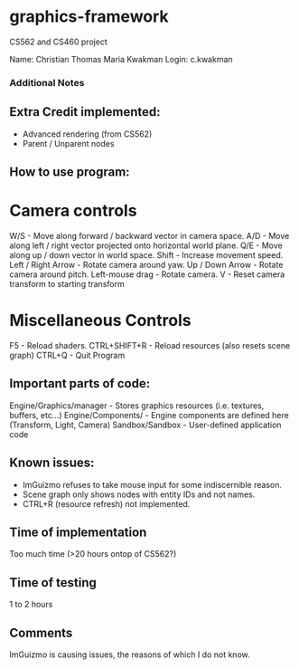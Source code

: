 # graphics-framework
 CS562 and CS460 project

Name: Christian Thomas Maria Kwakman
Login: c.kwakman

### Additional Notes

## Extra Credit implemented:
- Advanced rendering (from CS562)
- Parent / Unparent nodes

## How to use program:

# Camera controls

W/S - Move along forward / backward vector in camera space.
A/D - Move along left / right vector projected onto horizontal world plane.
Q/E - Move along up / down vector in world space.
Shift - Increase movement speed.
Left / Right Arrow  - Rotate camera around yaw.
Up / Down Arrow - Rotate camera around pitch.
Left-mouse drag - Rotate camera.
V - Reset camera transform to starting transform

# Miscellaneous Controls

F5 - Reload shaders.
CTRL+SHIFT+R - Reload resources (also resets scene graph)
CTRL+Q - Quit Program

## Important parts of code:

Engine/Graphics/manager - Stores graphics resources (i.e. textures, buffers, etc...)
Engine/Components/		- Engine components are defined here (Transform, Light, Camera)
Sandbox/Sandbox			- User-defined application code

## Known issues:

- ImGuizmo refuses to take mouse input for some indiscernible reason.
- Scene graph only shows nodes with entity IDs and not names.
- CTRL+R (resource refresh) not implemented.

## Time of implementation
Too much time (>20 hours ontop of CS562?)

## Time of testing
1 to 2 hours

## Comments
ImGuizmo is causing issues, the reasons of which I do not know.